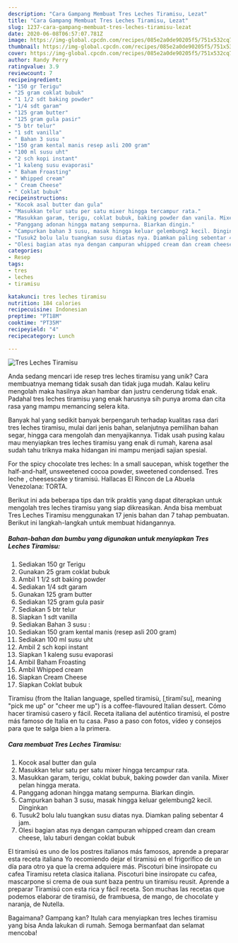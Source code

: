 ```yaml
---
description: "Cara Gampang Membuat Tres Leches Tiramisu, Lezat"
title: "Cara Gampang Membuat Tres Leches Tiramisu, Lezat"
slug: 1237-cara-gampang-membuat-tres-leches-tiramisu-lezat
date: 2020-06-08T06:57:07.781Z
image: https://img-global.cpcdn.com/recipes/085e2a0de90205f5/751x532cq70/tres-leches-tiramisu-foto-resep-utama.jpg
thumbnail: https://img-global.cpcdn.com/recipes/085e2a0de90205f5/751x532cq70/tres-leches-tiramisu-foto-resep-utama.jpg
cover: https://img-global.cpcdn.com/recipes/085e2a0de90205f5/751x532cq70/tres-leches-tiramisu-foto-resep-utama.jpg
author: Randy Perry
ratingvalue: 3.9
reviewcount: 7
recipeingredient:
- "150 gr Terigu"
- "25 gram coklat bubuk"
- "1 1/2 sdt baking powder"
- "1/4 sdt garam"
- "125 gram butter"
- "125 gram gula pasir"
- "5 btr telur"
- "1 sdt vanilla"
- " Bahan 3 susu "
- "150 gram kental manis resep asli 200 gram"
- "100 ml susu uht"
- "2 sch kopi instant"
- "1 kaleng susu evaporasi"
- " Baham Froasting"
- " Whipped cream"
- " Cream Cheese"
- " Coklat bubuk"
recipeinstructions:
- "Kocok asal butter dan gula"
- "Masukkan telur satu per satu mixer hingga tercampur rata."
- "Masukkan garam, terigu, coklat bubuk, baking powder dan vanila. Mixer pelan hingga merata."
- "Panggang adonan hingga matang sempurna. Biarkan dingin."
- "Campurkan bahan 3 susu, masak hingga keluar gelembung2 kecil. Dinginkan"
- "Tusuk2 bolu lalu tuangkan susu diatas nya. Diamkan paling sebentar 4 jam."
- "Olesi bagian atas nya dengan campuran whipped cream dan cream cheese, lalu taburi dengan coklat bubuk"
categories:
- Resep
tags:
- tres
- leches
- tiramisu

katakunci: tres leches tiramisu 
nutrition: 184 calories
recipecuisine: Indonesian
preptime: "PT18M"
cooktime: "PT35M"
recipeyield: "4"
recipecategory: Lunch

---
```



![Tres Leches Tiramisu](https://img-global.cpcdn.com/recipes/085e2a0de90205f5/751x532cq70/tres-leches-tiramisu-foto-resep-utama.jpg)

Anda sedang mencari ide resep tres leches tiramisu yang unik? Cara membuatnya memang tidak susah dan tidak juga mudah. Kalau keliru mengolah maka hasilnya akan hambar dan justru cenderung tidak enak. Padahal tres leches tiramisu yang enak harusnya sih punya aroma dan cita rasa yang mampu memancing selera kita.

Banyak hal yang sedikit banyak berpengaruh terhadap kualitas rasa dari tres leches tiramisu, mulai dari jenis bahan, selanjutnya pemilihan bahan segar, hingga cara mengolah dan menyajikannya. Tidak usah pusing kalau mau menyiapkan tres leches tiramisu yang enak di rumah, karena asal sudah tahu triknya maka hidangan ini mampu menjadi sajian spesial.

For the spicy chocolate tres leches: In a small saucepan, whisk together the half-and-half, unsweetened cocoa powder, sweetened condensed. Tres leche , cheesescake y tiramisú. Hallacas El Rincon de La Abuela Venezolana: TORTA.


Berikut ini ada beberapa tips dan trik praktis yang dapat diterapkan untuk mengolah tres leches tiramisu yang siap dikreasikan. Anda bisa membuat Tres Leches Tiramisu menggunakan 17 jenis bahan dan 7 tahap pembuatan. Berikut ini langkah-langkah untuk membuat hidangannya.

<!--inarticleads1-->

##### Bahan-bahan dan bumbu yang digunakan untuk menyiapkan Tres Leches Tiramisu:

1. Sediakan 150 gr Terigu
1. Gunakan 25 gram coklat bubuk
1. Ambil 1 1/2 sdt baking powder
1. Sediakan 1/4 sdt garam
1. Gunakan 125 gram butter
1. Sediakan 125 gram gula pasir
1. Sediakan 5 btr telur
1. Siapkan 1 sdt vanilla
1. Sediakan  Bahan 3 susu :
1. Sediakan 150 gram kental manis (resep asli 200 gram)
1. Sediakan 100 ml susu uht
1. Ambil 2 sch kopi instant
1. Siapkan 1 kaleng susu evaporasi
1. Ambil  Baham Froasting
1. Ambil  Whipped cream
1. Siapkan  Cream Cheese
1. Siapkan  Coklat bubuk


Tiramisu (from the Italian language, spelled tiramisù, [ˌtiramiˈsu], meaning &#34;pick me up&#34; or &#34;cheer me up&#34;) is a coffee-flavoured Italian dessert. Cómo hacer tiramisú casero y fácil. Receta italiana del auténtico tiramisú, el postre más famoso de Italia en tu casa. Paso a paso con fotos, vídeo y consejos para que te salga bien a la primera. 

<!--inarticleads2-->

##### Cara membuat Tres Leches Tiramisu:

1. Kocok asal butter dan gula
1. Masukkan telur satu per satu mixer hingga tercampur rata.
1. Masukkan garam, terigu, coklat bubuk, baking powder dan vanila. Mixer pelan hingga merata.
1. Panggang adonan hingga matang sempurna. Biarkan dingin.
1. Campurkan bahan 3 susu, masak hingga keluar gelembung2 kecil. Dinginkan
1. Tusuk2 bolu lalu tuangkan susu diatas nya. Diamkan paling sebentar 4 jam.
1. Olesi bagian atas nya dengan campuran whipped cream dan cream cheese, lalu taburi dengan coklat bubuk


El tiramisú es uno de los postres italianos más famosos, aprende a preparar esta receta italiana Yo recomiendo dejar el tiramisú en el frigorífico de un día para otro ya que la crema adquiere más. Piscoturi bine insiropate cu cafea Tiramisu reteta clasica italiana. Piscoturi bine insiropate cu cafea, mascarpone si crema de oua sunt baza pentru un tiramisu reusit. Aprende a preparar Tiramisú con esta rica y fácil receta. Son muchas las recetas que podemos elaborar de tiramisú, de frambuesa, de mango, de chocolate y naranja, de Nutella. 

Bagaimana? Gampang kan? Itulah cara menyiapkan tres leches tiramisu yang bisa Anda lakukan di rumah. Semoga bermanfaat dan selamat mencoba!
